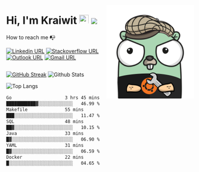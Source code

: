 [//]: # (<img align="right" width="235" src="https://github.com/arsmn/arsmn/blob/main/magician_gopher.png">)
<img align="right" width="235" src="assets/img/my_gopher.png">

# Hi, I'm Kraiwit <img src="https://media.giphy.com/media/hvRJCLFzcasrR4ia7z/giphy.gif" width="25px" height="25px"> ![](https://komarev.com/ghpvc/?username=parlarlax&label=PROFILE+VIEWS)

How to reach me :mailbox_with_no_mail:

[![Linkedin URL](https://img.shields.io/badge/LinkedIn-0077B5?style=for-the-badge&logo=linkedin&logoColor=white)](https://www.linkedin.com/in/kraiwit-tongkul-545b0b64/)
[![Stackoverflow URL](https://img.shields.io/badge/Stackoverflow-ef8236?style=for-the-badge&logo=stackoverflow&logoColor=white)](https://stackoverflow.com/users/15555894/lax-tongkul)
[![Outlook URL](https://img.shields.io/badge/Outlook-0078D4?style=for-the-badge&logo=microsoft-outlook&logoColor=white)](mailto:lax.ltk@outlook.com)
[![Gmail URL](https://img.shields.io/badge/Gmail-D14836?style=for-the-badge&logo=gmail&logoColor=white)](mailto:lax.ltk@gmail.com)




##
[![GitHub Streak](https://github-readme-streak-stats.herokuapp.com?user=parlarlax&theme=dark)](https://git.io/streak-stats)
![Github Stats](https://github-readme-stats.vercel.app/api?username=parlarlax&show_icons=true&theme=github_dark&include_all_commits=true&custom_title=GitHub%20Stats)

![Top Langs](https://github-readme-stats.vercel.app/api/top-langs/?username=parlarlax&hide=css,html&theme=github_dark&layout=compact)

<!--START_SECTION:waka-->

```text
Go                    3 hrs 45 mins   ███████████▓░░░░░░░░░░░░░   46.99 %
Makefile              55 mins         ███░░░░░░░░░░░░░░░░░░░░░░   11.47 %
SQL                   48 mins         ██▓░░░░░░░░░░░░░░░░░░░░░░   10.15 %
Java                  33 mins         █▓░░░░░░░░░░░░░░░░░░░░░░░   06.90 %
YAML                  31 mins         █▓░░░░░░░░░░░░░░░░░░░░░░░   06.59 %
Docker                22 mins         █░░░░░░░░░░░░░░░░░░░░░░░░   04.65 %
```

<!--END_SECTION:waka-->
